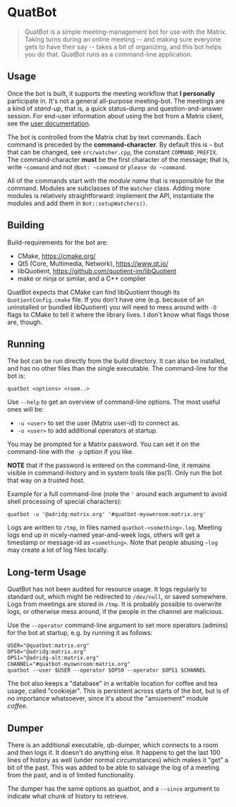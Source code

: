 <!-- SPDX-FileCopyrightText:  Copyright 2019 Adriaan de Groot <groot@kde.org>
     SPDX-License-Identifier: BSD-2-Clause
-->

# QuatBot

> QuatBot is a simple meeting-management bot for use with the Matrix.
> Taking turns during an online meeting -- and making sure everyone
> gets to have their say -- takes a bit of organizing, and this bot
> helps you do that. QuatBot runs as a command-line application.

## Usage

Once the bot is built, it supports the meeting workflow that
**I personally** participate in. It's not a general all-purpose
meeting-bot. The meetings are a kind of *stand-up*, that is,
a quick status-dump and question-and-answer session. For end-user
information about using the bot from a Matrix client, see the
[user documentation](USER.md).

The bot is controlled from the Matrix chat by text commands. Each command
is preceded by the **command-character**. By default this is `~` but that
can be changed, see `src/watcher.cpp`, the constant `COMMAND_PREFIX`.
The command-character **must** be the first character of
the message; that is, write `~command` and not `@bot: ~command` or
`please do ~command`.

All of the commands start with the *module name* that is responsible
for the command. Modules are subclasses of the `Watcher` class.
Adding more modules is relatively straightforward: implement
the API, instantiate the modules and add them in `Bot::setupWatchers()`.


## Building

Build-requirements for the bot are:
 - CMake, https://cmake.org/
 - Qt5 (Core, Multimedia, Network), https://www.qt.io/
 - libQuotient, https://github.com/quotient-im/libQuotient
 - make or ninja or similar, and a C++ compiler

QuatBot expects that CMake can find libQuotient though its
`QuotientConfig.cmake` file. If you don't have one (e.g. because
of an uninstalled or bundled libQuotient) you will need to
mess around with `-D` flags to CMake to tell it where the library
lives. I don't know what flags those are, though.

## Running

The bot can be run directly from the build directory. It can also be installed,
and has no other files than the single executable. The command-line
for the bot is:

```
quatbot <options> <room..>
```

Use `--help` to get an overview of command-line options. The most useful
ones will be:

 - `-u <user>` to set the user (Matrix user-id) to connect as.
 - `-o <user>` to add additional operators at startup.

You may be prompted for a Matrix password. You can set it on the command-line
with the `-p` option if you like.

**NOTE** that if the password is entered on the command-line, it remains
visible in command-history and in system tools like ps(1). Only run the
bot that way on a trusted host.

Example for a full command-line (note the `'` around each argument
to avoid shell processing of special characters):

```
quatbot -u '@adridg:matrix.org' '#quatbot-myownroom:matrix.org'
```

Logs are written to `/tmp`, in files named `quatbot-<something>.log`.
Meeting logs end up in nicely-named year-and-week logs, others will
get a timestamp or message-id as `<something>`. Note that people
abusing `~log` may create a lot of log files locally.

## Long-term Usage

QuatBot has not been audited for resource usage. It logs regularly to
standard out, which might be redirected to `/dev/null`, or saved somewhere.
Logs from meetings are stored in `/tmp`. It is probably possible to overwrite
logs, or otherwise mess around, if the people in the channel are malicious.

Use the `--operator` command-line argument to set more operators (admins)
for the bot at startup, e.g. by running it as follows:

```
USER="@quatbot:matrix.org"
OPS0="@adridg:matrix.org"
OPS1="@adridg-alt:matrix.org"
CHANNEL="#quatbot-myownroom:matrix.org"
quatbot --user $USER --operator $OPS0 --operator $OPS1 $CHANNEL
```

The bot also keeps a "database" in a writable location for coffee and tea usage,
called "cookiejar". This is persistent across starts of the bot, but is
of no importance whatsoever, since it's about the "amusement" module *coffee*.

## Dumper

There is an additional executable, qb-dumper, which connects to a room and
then logs it. It doesn't do anything else. It happens to get the last
100 lines of history as well (under normal circumstances) which makes
it "get" a bit of the past. This was added to be able to salvage the
log of a meeting from the past, and is of limited functionality.

The dumper has the same options as quatbot, and a `--since` argument
to indicate what chunk of history to retrieve.
